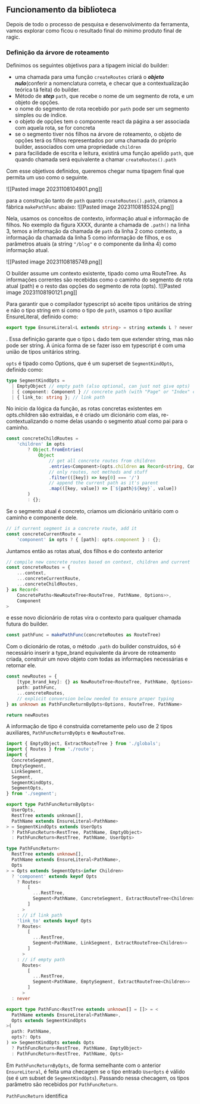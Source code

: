 ## Funcionamento da biblioteca
Depois de todo o processo de pesquisa e desenvolvimento da ferramenta, vamos explorar como ficou o resultado final do mínimo produto final de ragic.

### Definição da árvore de roteamento
Definimos os seguintes objetivos para a tipagem inicial do builder:

- uma chamada para uma função `createRoutes` criará o ***objeto nulo***(conferir a nomenclatura correta, e checar que a contextualização teórica tá feita) do builder.
- Método de ***step*** `path`, que recebe o nome de um segmento de rota, e um objeto de opções.
- o nome do segmento de rota recebido por `path` pode ser um segmento simples ou de índice.
- o objeto de opções tem o componente react da página a ser associada com aquela rota, se for concreta
- se o segmento tiver nós filhos na árvore de roteamento, o objeto de opções terá os filhos representados por uma chamada do próprio builder, associados com uma propriedade `children`
- para facilidade de escrita e leitura, existirá uma função apelido `path`, que quando chamada será equivalente a chamar `createRoutes().path`

Com esse objetivos definidos, queremos chegar numa tipagem final que permita um uso como o seguinte.

![[Pasted image 20231108104901.png]]

para a construção tanto de `path` quanto `createRoutes().path`, criamos a fábrica `makePathFunc` abaixo:
![[Pasted image 20231108185324.png]]

Nela, usamos os conceitos de contexto, informação atual e informação de filhos. No exemplo da figura XXXX, durante a chamada de `.path()`  na linha 3, temos a informação da chamada de `path` da linha 2 como contexto, a informação da chamada da linha 5 como informação de filhos, e os parâmetros atuais (a string `"/blog"` e o componente da linha 4) como informação atual.

![[Pasted image 20231108185749.png]]

O builder assume um contexto existente, tipado como uma RouteTree. As informações correntes são recebidas como o caminho do segmento de rota atual (path) e o resto das opções do segmento de rota (opts).
![[Pasted image 20231108190121.png]]

Para garantir que o compilador typescript só aceite tipos unitários de string e não o tipo string em si como o tipo de `path`, usamos o tipo auxiliar EnsureLiteral, definido como:

```ts
export type EnsureLiteral<L extends string> = string extends L ? never : string;
```

. Essa definição garante que o tipo `L` dado tem que extender string, mas não pode ser string. A única forma de se fazer isso em typescript é com uma união de tipos unitários string.

`opts` é tipado como Options, que é um superset de `SegmentKindOpts`, definido como:

```ts
type SegmentKindOpts =
  | EmptyObject // empty path (also optional, can just not give opts)
  | { component: Component } // concrete path (with "Page" or "Index" component)
  | { link_to: string }; // link path
```

No início da lógica da função, as rotas concretas existentes em opts.children são extraídas, e é criado um dicionário com elas, re-contextualizando o nome delas usando o segmento atual como pai para o caminho.
```ts
const concreteChildRoutes =
	'children' in opts
		? Object.fromEntries(
			Object
				// get all concrete routes from children
				.entries<Component>(opts.children as Record<string, Component>)
				// only routes, not methods and stuff
				.filter(([key]) => key[0] === '/')
				// append the current path as it's parent
				.map(([key, value]) => [`${path}${key}`, value])
		)
		: {};
```

Se o segmento atual é concreto, criamos um dicionário unitário com o caminho e componente dele.
```ts
// if current segment is a concrete route, add it
const concreteCurrentRoute =
	'component' in opts ? { [path]: opts.component } : {};
```

Juntamos então as rotas atual, dos filhos e do contexto anterior
```ts
// compile new concrete routes based on context, children and current
const concreteRoutes = {
	...context,
	...concreteCurrentRoute,
	...concreteChildRoutes,
} as Record<
	ConcretePaths<NewRouteTree<RouteTree, PathName, Options>>,
	Component
>
```

e esse novo dicionário de rotas vira o contexto para qualquer chamada futura do builder.

```ts
const pathFunc = makePathFunc(concreteRoutes as RouteTree)
```

Com o dicionário de rotas, o método `.path` do builder construídos, só é necessário inserir a type_brand equivalente da árvore de roteamento criada, construir um novo objeto com todas as informações necessárias e retornar ele.

```ts
const newRoutes = {
	[type_brand_key]: {} as NewRouteTree<RouteTree, PathName, Options>,
	path: pathFunc,
	...concreteRoutes,
	// explicit conversion below needed to ensure proper typing
} as unknown as PathFuncReturnByOpts<Options, RouteTree, PathName>

return newRoutes
```

A informação de tipo é construída corretamente pelo uso de 2 tipos auxiliares, `PathFuncReturnByOpts` e `NewRouteTree`.

```ts
import { EmptyObject, ExtractRouteTree } from './globals';
import { Routes } from './route';
import {
  ConcreteSegment,
  EmptySegment,
  LinkSegment,
  Segment,
  SegmentKindOpts,
  SegmentOpts,
} from './segment';

export type PathFuncReturnByOpts<
  UserOpts,
  RestTree extends unknown[],
  PathName extends EnsureLiteral<PathName>
> = SegmentKindOpts extends UserOpts
  ? PathFuncReturn<RestTree, PathName, EmptyObject>
  : PathFuncReturn<RestTree, PathName, UserOpts>

type PathFuncReturn<
  RestTree extends unknown[],
  PathName extends EnsureLiteral<PathName>,
  Opts
> = Opts extends SegmentOpts<infer Children>
  ? 'component' extends keyof Opts
    ? Routes<
        [
          ...RestTree,
          Segment<PathName, ConcreteSegment, ExtractRouteTree<Children>>
        ]
      >
    : // if link path
    'link_to' extends keyof Opts
    ? Routes<
        [
          ...RestTree,
          Segment<PathName, LinkSegment, ExtractRouteTree<Children>>
        ]
      >
    : // if empty path
      Routes<
        [
          ...RestTree,
          Segment<PathName, EmptySegment, ExtractRouteTree<Children>>
        ]
      >
  : never

export type PathFunc<RestTree extends unknown[] = []> = <
  PathName extends EnsureLiteral<PathName>,
  Opts extends SegmentKindOpts
>(
  path: PathName,
  opts?: Opts
) => SegmentKindOpts extends Opts
  ? PathFuncReturn<RestTree, PathName, EmptyObject>
  : PathFuncReturn<RestTree, PathName, Opts>
```

Em `PathFuncReturnByOpts`, de forma semelhante com o anterior `EnsureLiteral`, é feita uma checagem se o tipo entrado `UserOpts` é válido (se é um subset de `SegmentKindOpts`). Passando nessa checagem, os tipos parâmetro são recebidos por `PathFuncReturn`.

`PathFuncReturn` identifica 